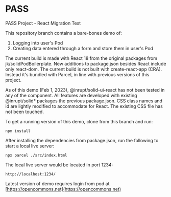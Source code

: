 # PASS

PASS Project - React Migration Test

This repository branch contains a bare-bones demo of:

1. Logging into user's Pod
2. Creating data entered through a form and store them in user's Pod

The current build is made with React 18 from the original packages from jk/solidPodBoilerplate. New additions to package.json besides React include only react-dom. The current build is not built with create-react-app (CRA). Instead it's bundled with Parcel, in line with previous versions of this project.

As of this demo (Feb 1, 2023), @inrupt/solid-ui-react has not been tested in any of the component. All features are developed with existing @inrupt/solid* packages the previous package.json. CSS class names and id are lightly modified to accommodate for React. The existing CSS file has not been touched.

To get a running version of this demo, clone from this branch and run:

```shell
npm install
```

After installing the dependencies from package.json, run the following to start a local live server:

```shell
npx parcel ./src/index.html
```

The local live server would be located in port 1234:

```shell
http://localhost:1234/
```

Latest version of demo requires login from pod at [https://opencommons.net](https://opencommons.net)
